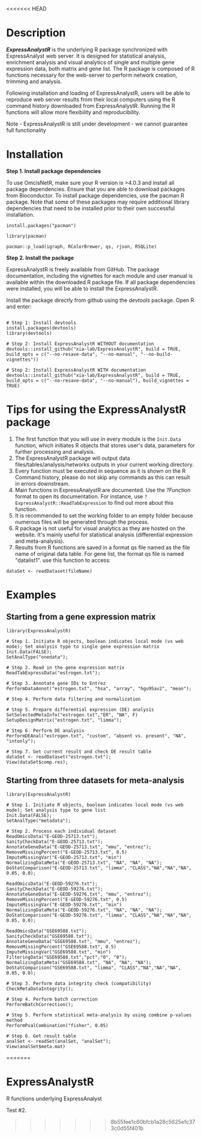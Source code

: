 <<<<<<< HEAD

# Description

**_ExpressAnalystR_** is the underlying R package synchronized with ExpressAnalyst web server. It is designed for statistical analysis, enrichment analysis and visual analytics of single and multiple gene expression data, both matrix and gene list. The R package is composed of R functions necessary for the web-server to perform network creation, trimming and analysis. 

Following installation and loading of ExpressAnalystR, users will be able to reproduce web server results from their local computers using the R command history downloaded from ExpressAnalystR. Running the R functions will allow more flexibility and reproducibility.

Note - ExpressAnalystR is still under development - we cannot guarantee full functionality
# Installation

**Step 1. Install package dependencies**

To use OmcisNetR, make sure your R version is >4.0.3 and install all package dependencies. Ensure that you are able to download packages from Bioconductor. To install package dependencies, use the pacman R package. Note that some of these packages may require additional library dependencies that need to be installed prior to their own successful installation.

```
install.packages("pacman")

library(pacman)

pacman::p_load(igraph, RColorBrewer, qs, rjson, RSQLite)
```

**Step 2. Install the package**

ExpressAnalystR is freely available from GitHub. The package documentation, including the vignettes for each module and user manual is available within the downloaded R package file. If all package dependencies were installed, you will be able to install the ExpressAnalystR. 

Install the package directly from github using the _devtools_ package. Open R and enter:

```

# Step 1: Install devtools
install.packages(devtools)
library(devtools)

# Step 2: Install ExpressAnalystR WITHOUT documentation
devtools::install_github("xia-lab/ExpressAnalystR", build = TRUE, build_opts = c("--no-resave-data", "--no-manual", "--no-build-vignettes"))

# Step 2: Install ExpressAnalystR WITH documentation
devtools::install_github("xia-lab/ExpressAnalystR", build = TRUE, build_opts = c("--no-resave-data", "--no-manual"), build_vignettes = TRUE)
```

# Tips for using the ExpressAnalystR package

1. The first function that you will use in every module is the `Init.Data` function, which initiates R objects that stores user's data, parameters for further processing and analysis.
2. The ExpressAnalystR package will output data files/tables/analysis/networks outputs in your current working directory.
3. Every function must be executed in sequence as it is shown on the R Command history, please do not skip any commands as this can result in errors downstream.
4. Main functions in ExpressAnalystR are documented. Use the _?Function_ format to open its documentation. For instance, use `?ExpressAnalystR::ReadTabExpression` to find out more about this function.
5. It is recommended to set the working folder to an empty folder because numerous files will be generated through the process.
6. R package is not useful for visual analytics as they are hosted on the website. It's mainly useful for statistical analysis (differential expression and meta-analysis).
7. Results from R functions are saved in a format qs file named as the file name of original data table. For gene list, the format qs file is named "datalist1". use this function to access: 
```
dataSet <- readDataset(fileName)
```

# Examples

## Starting from a gene expression matrix

```
library(ExpressAnalystR)

# Step 1. Initiate R objects, boolean indicates local mode (vs web mode); Set analysis type to single gene expression matrix
Init.Data(FALSE);
SetAnalType("onedata");

# Step 2. Read in the gene expression matrix
ReadTabExpressData("estrogen.txt");

# Step 3. Annotate gene IDs to Entrez
PerformDataAnnot("estrogen.txt", "hsa", "array", "hgu95av2", "mean");

# Step 4. Perform data filtering and normalization

# Step 5. Prepare differential expression (DE) analysis
SetSelectedMetaInfo("estrogen.txt","ER", "NA", F)
SetupDesignMatrix("estrogen.txt", "limma");

# Step 6. Perform DE analysis
PerformDEAnal("estrogen.txt", "custom", "absent vs. present", "NA", "intonly");

# Step 7. Get current result and check DE result table
dataSet <- readDataset("estrogen.txt");
View(dataSet$comp.res);
```

## Starting from three datasets for meta-analysis

```
library(ExpressAnalystR)

# Step 1. Initiate R objects, boolean indicates local mode (vs web mode); Set analysis type to gene list
Init.Data(FALSE);
SetAnalType("metadata");

# Step 2. Process each individual dataset
ReadOmicsData("E-GEOD-25713.txt");
SanityCheckData("E-GEOD-25713.txt");
AnnotateGeneData("E-GEOD-25713.txt", "mmu", "entrez");
RemoveMissingPercent("E-GEOD-25713.txt", 0.5)
ImputeMissingVar("E-GEOD-25713.txt", "min")
NormalizingDataMeta("E-GEOD-25713.txt", "NA", "NA", "NA");
DoStatComparison("E-GEOD-25713.txt", "limma", "CLASS","NA","NA","NA", 0.05, 0.0);

ReadOmicsData("E-GEOD-59276.txt");
SanityCheckData("E-GEOD-59276.txt");
AnnotateGeneData("E-GEOD-59276.txt", "mmu", "entrez");
RemoveMissingPercent("E-GEOD-59276.txt", 0.5)
ImputeMissingVar("E-GEOD-59276.txt", "min")
NormalizingDataMeta("E-GEOD-59276.txt", "NA", "NA", "NA");
DoStatComparison("E-GEOD-59276.txt", "limma", "CLASS","NA","NA","NA", 0.05, 0.0);

ReadOmicsData("GSE69588.txt");
SanityCheckData("GSE69588.txt");
AnnotateGeneData("GSE69588.txt", "mmu", "entrez");
RemoveMissingPercent("GSE69588.txt", 0.5)
ImputeMissingVar("GSE69588.txt", "min")
FilteringData("GSE69588.txt","pct","0", "0");
NormalizingDataMeta("GSE69588.txt", "NA", "NA", "NA");
DoStatComparison("GSE69588.txt", "limma", "CLASS","NA","NA","NA", 0.05, 0.0);

# Step 3. Perform data integrity check (compatibility)
CheckMetaDataIntegrity();

# Step 4. Perform batch correction
PerformBatchCorrection();

# Step 5. Perform statistical meta-analysis by using combine p-values method
PerformPvalCombination("fisher", 0.05)

# Step 6. Get result table
analSet <- readSet(analSet, "analSet");
View(analSet$meta.mat)

```

=======
# ExpressAnalystR
R functions underlying ExpressAnalyst

Test #2.
>>>>>>> 8b55fee1c60bfcb1a28c5625efc373c0d55f401b

